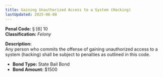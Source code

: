 ```yaml
---
title: Gaining Unauthorized Access to a System (Hacking)
lastUpdated: 2025-06-08
---
```


**Penal Code:** § [6] 10  
**Classification:** *Felony*

**Description:**  
Any person who commits the offense of gaining unauthorized access to a system (hacking) shall be subject to penalties as outlined in this code.

- **Bond Type:** State Bail Bond  
- **Bond Amount:** $1500
